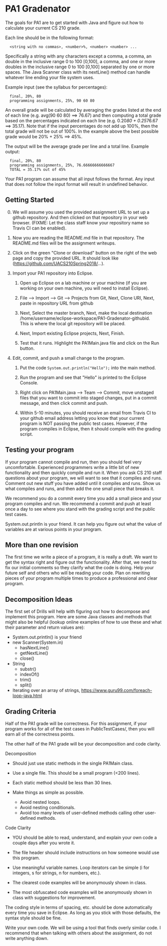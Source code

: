 # PA1 Gradenator

The goals for PA1 are to get started with Java and figure out how to calculate your
current CS 210 grade.

Each line should be in the following format:
```
  <string with no commas>, <number>%, <number> <number> ...
```
  
Specifically a string with any characters except a comma, a comma, an
double in the inclusive range 0 to 100 [0,100], a comma, and one or more
doubles in the inclusive range 0 to 100 [0,100] separated by one or more
spaces. The Java Scanner class with its nextLine() method can handle whatever
line ending your file system uses.

Example input (see the syllabus for percentages):
```
  final, 20%, 80
  programming assignments, 25%, 90 60 80
```

An overall grade will be calculated by averaging the grades listed at the end
of each line (e.g. avg(90 60 80) ==> 76.67) and then computing a total grade
based on the percentages indicated on each line (e.g. 0.20*80 + 0.25*76.67
==> 35.17). Note that if the input percentages do not add up 100%, then the
total grade will not be out of 100%. In the example above the best possible
grade would be 20% + 25% ==> 45%.

The output will be the average grade per line and a total line. Example
output:
```
  final, 20%, 80
  programming assignments, 25%, 76.66666666666667
  TOTAL = 35.17% out of 45%
```

Your PA1 program can assume that all input follows the format. Any input that 
does not follow the input format will result in undefined behavior.

## Getting Started

0. We will assume you used the provided assignment URL to set up a github
repository.  And then clicked on that repository in your web browser.
(FIXME: Let the class staff know your repository name so Travis CI can be
enabled).

1. Now you are reading the README.md file in that repository.  The README.md
files will be the assignment writeups.

2. Click on the green "Clone or download" button on the right of the web page
and copy the provided URL.  It should look like 
(https://github.com/UACS210Spring2018/...).

3. Import your PA1 repository into Eclipse.
    1. Open up Eclipse on a lab machine or your machine (if you are working on
       your own machine, you will need to install Eclipse).

    2. File —> Import —> Git —> Projects from Git, Next, Clone URI, Next,
       paste in repository URL from github

    3. Next, Select the master branch, Next, make the local destination 
       /home/username/eclipse-workspace/PA1-Gradenator-githubid.  
       This is where the local git repository will be placed.

    4. Next, Import existing Eclipse projects, Next, Finish.

    5. Test that it runs.  Highlight the PA1Main.java file and
       click on the Run button.

4. Edit, commit, and push a small change to the program.
    1. Put the code `System.out.println("Hello");` into the main method.
    
    2. Run the program and see that "Hello" is printed to the Eclipse Console.
    
    3. Right click on PA1Main.java --> Team --> Commit, move unstaged files
       that you want to commit into staged changes, put in a commit message,
       and then click commit and push.
    
    4. Within 5-10 minutes, you should receive an email from Travis CI to
    your github email address letting you know that your current program is NOT
    passing the public test cases.  However, if the program compiles in Eclipse,
    then it should compile with the grading script.


## Testing your program

If your program cannot compile and run, then you should feel very
uncomfortable.  Experienced programmers write a little bit of new functionality
and then quickly compile and run it.  When you ask CS 210 staff questions
about your program, we will want to see that it compiles and runs.  Comment
out new stuff you have added until it compiles and runs.  Show us what compiles 
and runs, and then add the one small piece that breaks it.

We recommend you do a commit every time you add a small piece and your
program compiles and run.  We recommend a commit and push at least once
a day to see where you stand with the grading script and the public
test cases.

System.out.println is your friend.  It can help you figure out what 
the value of variables are at various points in your program.


## More than one revision

The first time we write a piece of a program, it is really a draft.
We want to get the syntax right and figure out the functionality.
After that, we need to fix our initial comments so they clarify
what the code is doing.  Help your future self and others who
will be reading your code.  Plan on rewriting pieces of your
program multiple times to produce a professional and clear program.


## Decomposition Ideas

The first set of Drills will help with figuring out how to decompose and
implement this program.  Here are some Java classes and methods that might
also be helpful (lookup online examples of how to use these and what their 
parameter and return values are):
* System.out.println() is your friend
* new Scanner(System.in)
  * hasNextLine()
  * getNextLine()
  * close()
* String
  * substr()
  * indexOf()
  * trim()
  * split()
* Iterating over an array of strings,
  https://www.guru99.com/foreach-loop-java.html


## Grading Criteria

Half of the PA1 grade will be correctness.  For this assignment, if your
program works for all of the test cases in PublicTestCases/, then you will
earn all of the correctness points.

The other half of the PA1 grade will be your decomposition and code clarity.

Decomposition
* Should just use static methods in the single PA1Main class.

* Use a single file.  This should be a small program (<200 lines).

* Each static method should be less than 30 lines.

* Make things as simple as possible.
  * Avoid nested loops.
  * Avoid nesting conditionals.
  * Avoid too many levels of user-defined methods calling other
  user-defined methods.


Code Clarity
* YOU should be able to read, understand, and explain your own code
a couple days after you wrote it.

* The file header should include instructions on how someone would
use this program.

* Use meaningful variable names.  Loop iterators can
be simple (i for integers, s for strings, n for numbers, etc.).

* The clearest code examples will be anonymously shown in class.

* The most obfuscated code examples will be anonymously shown in class
with suggestions for improvement.


The coding style in terms of spacing, etc. should be done automatically
every time you save in Eclipse.  As long as you stick with those defaults,
the syntax style should be fine.

Write your own code.  We will be using a tool that finds overly similar code.
I recommend that when talking with others about the assignment, do not write
anything down.

